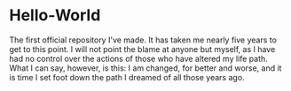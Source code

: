 # Hello-World
The first official repository I've made.
It has taken me nearly five years to get to this point. I will not point the blame at anyone but myself, as I have had no control over the actions of those who have altered my life path.  What I can say, however, is this: I am changed, for better and worse, and it is time I set foot down the path I dreamed of all those years ago.
